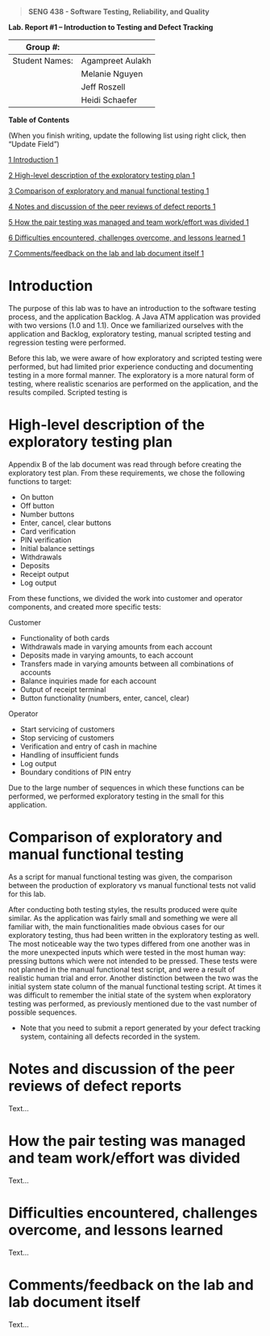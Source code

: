 >   **SENG 438 - Software Testing, Reliability, and Quality**

**Lab. Report \#1 – Introduction to Testing and Defect Tracking**

| Group \#:       |   |
|-----------------|---|
| Student Names:  | Agampreet Aulakh |
|                 | Melanie Nguyen |
|                 | Jeff Roszell |
|                 | Heidi Schaefer |

**Table of Contents**

(When you finish writing, update the following list using right click, then
“Update Field”)

[1 Introduction	1](#_Toc439194677)

[2 High-level description of the exploratory testing plan	1](#_Toc439194678)

[3 Comparison of exploratory and manual functional testing	1](#_Toc439194679)

[4 Notes and discussion of the peer reviews of defect reports	1](#_Toc439194680)

[5 How the pair testing was managed and team work/effort was
divided	1](#_Toc439194681)

[6 Difficulties encountered, challenges overcome, and lessons
learned	1](#_Toc439194682)

[7 Comments/feedback on the lab and lab document itself	1](#_Toc439194683)

# Introduction

The purpose of this lab was to have an introduction to the software testing
process, and the application Backlog. A Java ATM application was provided 
with two versions (1.0 and 1.1). Once we familiarized ourselves with the application
and Backlog, exploratory testing, manual scripted testing and regression testing
were performed.

Before this lab, we were aware of how exploratory and scripted testing were performed,
but had limited prior experience conducting and documenting testing in a more formal
manner. The exploratory is a more natural form of testing, where realistic scenarios
are performed on the application, and the results compiled. Scripted testing is 

# High-level description of the exploratory testing plan

Appendix B of the lab document was read through before creating the exploratory test plan.
From these requirements, we chose the following functions to target:
-   On button
-   Off button
-   Number buttons
-   Enter, cancel, clear buttons
-   Card verification
-   PIN verification
-   Initial balance settings
-   Withdrawals
-   Deposits
-   Receipt output
-   Log output

From these functions, we divided the work into customer and operator components,
and created more specific tests:

Customer
-   Functionality of both cards
-   Withdrawals made in varying amounts from each account
-   Deposits made in varying amounts, to each account
-   Transfers made in varying amounts between all combinations of accounts
-   Balance inquiries made for each account
-   Output of receipt terminal
-   Button functionality (numbers, enter, cancel, clear)

Operator
-   Start servicing of customers
-   Stop servicing of customers
-   Verification and entry of cash in machine
-   Handling of insufficient funds
-   Log output
-   Boundary conditions of PIN entry

Due to the large number of sequences in which these functions can be performed,
we performed exploratory testing in the small for this application.

# Comparison of exploratory and manual functional testing

As a script for manual functional testing was given, the comparison between
the production of exploratory vs manual functional tests not valid for this lab.

After conducting both testing styles, the results produced were quite
similar. As the application was fairly small and something we were all
familiar with, the main functionalities made obvious cases for our 
exploratory testing, thus had been written in the exploratory testing as well. 
The most noticeable way the two types differed from one another
was in the more unexpected inputs which were tested in the most human way:
pressing buttons which were not intended to be pressed. These tests were not
planned in the manual functional test script, and were a result of realistic
human trial and error. Another distinction between the two was the initial 
system state column of the manual functional testing script. At times it was 
difficult to remember the initial state of the system when exploratory testing 
was performed, as previously mentioned due to the vast number of possible sequences.


-   Note that you need to submit a report generated by your defect tracking
    system, containing all defects recorded in the system.

# Notes and discussion of the peer reviews of defect reports

Text…

# How the pair testing was managed and team work/effort was divided 

Text…

# Difficulties encountered, challenges overcome, and lessons learned

Text…

# Comments/feedback on the lab and lab document itself

Text…
